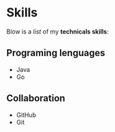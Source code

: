 # Skills

Blow is a _list_ of my **technicals skills**:

## Programing lenguages
- Java
- Go

## Collaboration
- GitHub
- Git
